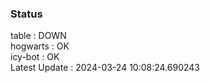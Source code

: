 ### Status


table : DOWN  
hogwarts : OK  
icy-bot : OK  
Latest Update : 2024-03-24 10:08:24.690243
